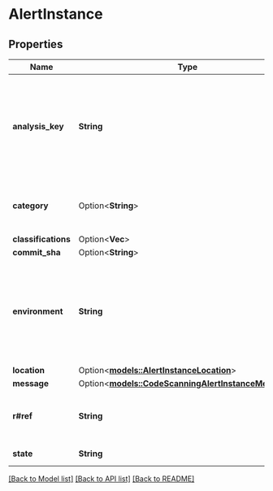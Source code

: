 # AlertInstance

## Properties

Name | Type | Description | Notes
------------ | ------------- | ------------- | -------------
**analysis_key** | **String** | Identifies the configuration under which the analysis was executed. For example, in GitHub Actions this includes the workflow filename and job name. | 
**category** | Option<**String**> | Identifies the configuration under which the analysis was executed. | [optional]
**classifications** | Option<**Vec<String>**> |  | [optional]
**commit_sha** | Option<**String**> |  | [optional]
**environment** | **String** | Identifies the variable values associated with the environment in which the analysis that generated this alert instance was performed, such as the language that was analyzed. | 
**location** | Option<[**models::AlertInstanceLocation**](Alert_Instance_location.md)> |  | [optional]
**message** | Option<[**models::CodeScanningAlertInstanceMessage**](code_scanning_alert_instance_message.md)> |  | [optional]
**r#ref** | **String** | The full Git reference, formatted as `refs/heads/<branch name>`. | 
**state** | **String** | State of a code scanning alert. | 

[[Back to Model list]](../README.md#documentation-for-models) [[Back to API list]](../README.md#documentation-for-api-endpoints) [[Back to README]](../README.md)


